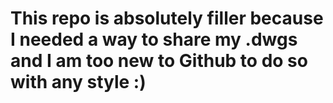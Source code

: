 # This repo is absolutely filler because I needed a way to share my .dwgs and I am too new to Github to do so with any style :)